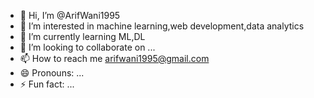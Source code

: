 - 👋 Hi, I’m @ArifWani1995
- 👀 I’m interested in machine learning,web development,data analytics 
- 🌱 I’m currently learning ML,DL
- 💞️ I’m looking to collaborate on ...
- 📫 How to reach me arifwani1995@gmail.com
- 😄 Pronouns: ...
- ⚡ Fun fact: ...

<!---
ArifWani1995/ArifWani1995 is a ✨ special ✨ repository because its `README.md` (this file) appears on your GitHub profile.
You can click the Preview link to take a look at your changes.
--->

